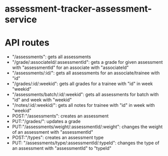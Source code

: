 # assessment-tracker-assessment-service

# API routes
- "/assessments": gets all assessments
- "/grade/:associateId/:assessmentId": gets a grade for given assessment with "assessmentId" for an associate with "associateId"
- "/assessments/:id/": gets all assessments for an associate/trainee with "id"
- "/grades/:id/:weekid": gets all grades for a trainee with "id" in week "weekid"
- "/assessments/batch/:id/:weekid": gets all assessments for batch with "id" and week with "weekid"
- "/notes/:id/:weekid/": gets all notes for trainee with "id" in week with "weekid"
- POST:"/assessments": creates an assessment
- PUT:"/grades/": updates a grade
- PUT:"/assessments/weight/:assessmentId/:weight": changes the weight of an assessment with "assessmentId"
- POST:"/types": creates an assessment type
- PUT: "/assessments/type/:assessmentId/:typeId": changes the type of an assessment with "assessmentId" to "typeId"
